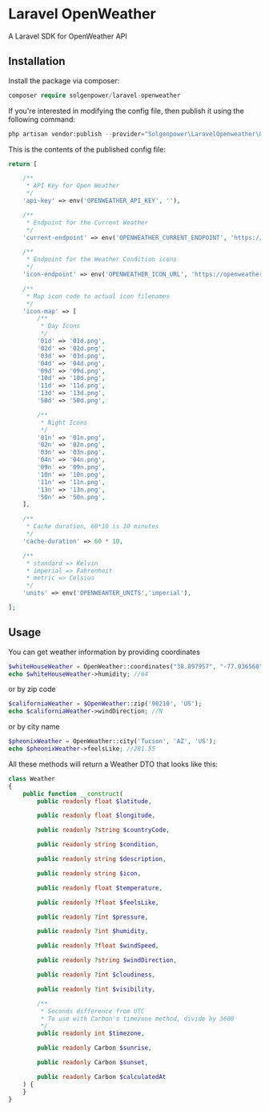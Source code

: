 # Laravel OpenWeather
A Laravel SDK for OpenWeather API


## Installation

Install the package via composer:
```php 
composer require solgenpower/laravel-openweather
```

If you're interested in modifying the config file, then publish it using the following command:
```php 
php artisan vendor:publish --provider="Solgenpower\LaravelOpenweather\OpenWeatherServiceProvider"
```

This is the contents of the published config file:
```php
return [

    /**
     * API Key for Open Weather
     */
    'api-key' => env('OPENWEATHER_API_KEY', ''),

    /**
     * Endpoint for the Current Weather
     */
    'current-endpoint' => env('OPENWEATHER_CURRENT_ENDPOINT', 'https://api.openweathermap.org/data/2.5/'),

    /**
     * Endpoint for the Weather Condition icons
     */
    'icon-endpoint' => env('OPENWEATHER_ICON_URL', 'https://openweathermap.org/img/wn/'),

    /**
     * Map icon code to actual icon filenames
     */
    'icon-map' => [
        /**
         * Day Icons
         */
        '01d' => '01d.png',
        '02d' => '02d.png',
        '03d' => '03d.png',
        '04d' => '04d.png',
        '09d' => '09d.png',
        '10d' => '10d.png',
        '11d' => '11d.png',
        '13d' => '13d.png',
        '50d' => '50d.png',

        /**
         * Night Icons
         */
        '01n' => '01n.png',
        '02n' => '02n.png',
        '03n' => '03n.png',
        '04n' => '04n.png',
        '09n' => '09n.png',
        '10n' => '10n.png',
        '11n' => '11n.png',
        '13n' => '13n.png',
        '50n' => '50n.png',
    ],

    /**
     * Cache duration, 60*10 is 10 minutes
     */
    'cache-duration' => 60 * 10,

    /**
     * standard => Kelvin
     * imperial => Fahrenheit
     * metric => Celsius
     */
    'units' => env('OPENWEAHTER_UNITS','imperial'),

];
```

## Usage
You can get weather information by providing coordinates
```php 
$whiteHouseWeather = OpenWeather::coordinates("38.897957", "-77.036560");
echo $whiteHouseWeather->humidity; //64
```
or by zip code
```php 
$californiaWeather = $OpenWeather::zip('90210', 'US');
echo $californiaWeather->windDirection; //N
```
or by city name
```php
$pheonixWeather = OpenWeather::city('Tucson', 'AZ', 'US');
echo $pheonixWeather->feelsLike; //281.55
```

All these methods will return a Weather DTO that looks like this:
```php
class Weather
{
    public function __construct(
        public readonly float $latitude,

        public readonly float $longitude,

        public readonly ?string $countryCode,

        public readonly string $condition,

        public readonly string $description,

        public readonly string $icon,

        public readonly float $temperature,

        public readonly ?float $feelsLike,

        public readonly ?int $pressure,

        public readonly ?int $humidity,

        public readonly ?float $windSpeed,

        public readonly ?string $windDirection,

        public readonly ?int $cloudiness,

        public readonly ?int $visibility,

        /**
         * Seconds difference from UTC
         * To use with Carbon's timezone method, divide by 3600
         */
        public readonly int $timezone,

        public readonly Carbon $sunrise,

        public readonly Carbon $sunset,

        public readonly Carbon $calculatedAt
    ) {
    }
}
```


